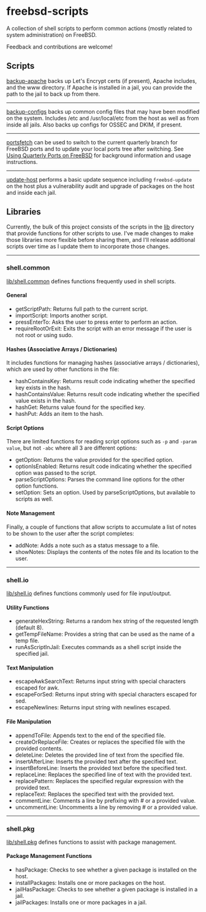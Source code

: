 # freebsd-scripts

A collection of shell scripts to perform common actions (mostly related to system administration) on FreeBSD.

Feedback and contributions are welcome!

## Scripts

[backup-apache](backup-apache) backs up Let's Encrypt certs (if present), Apache includes, and the www directory. If Apache is installed in a jail, you can provide the path to the jail to back up from there.

---

[backup-configs](backup-configs) backs up common config files that may have been modified on the system. Includes /etc and /usr/local/etc from the host as well as from inside all jails. Also backs up configs for OSSEC and DKIM, if present.

---

[portsfetch](portsfetch) can be used to switch to the current quarterly branch for FreeBSD ports and to update your local ports tree after switching. See [Using Quarterly Ports on FreeBSD](https://chriswells.io/blog/using-quarterly-ports-on-freebsd) for background information and usage instructions.

---

[update-host](update-host) performs a basic update sequence including `freebsd-update` on the host plus a vulnerability audit and upgrade of packages on the host and inside each jail.

## Libraries

Currently, the bulk of this project consists of the scripts in the [lib](lib) directory that provide functions for other scripts to use. I've made changes to make those libraries more flexible before sharing them, and I'll release additional scripts over time as I update them to incorporate those changes.

---

### shell.common

[lib/shell.common](lib/shell.common) defines functions frequently used in shell scripts.

#### General

* getScriptPath: Returns full path to the current script.
* importScript: Imports another script.
* pressEnterTo: Asks the user to press enter to perform an action.
* requireRootOrExit: Exits the script with an error message if the user is not root or using sudo.

#### Hashes (Associative Arrays / Dictionaries)

It includes functions for managing hashes (associative arrays / dictionaries), which are used by other functions in the file:

* hashContainsKey: Returns result code indicating whether the specified key exists in the hash.
* hashContainsValue: Returns result code indicating whether the specified value exists in the hash.
* hashGet: Returns value found for the specified key.
* hashPut: Adds an item to the hash.

#### Script Options

There are limited functions for reading script options such as `-p` and `-param value`, but not `-abc` where all 3 are different options:

* getOption: Returns the value provided for the specified option.
* optionIsEnabled: Returns result code indicating whether the specified option was passed to the script.
* parseScriptOptions: Parses the command line options for the other option functions.
* setOption: Sets an option. Used by parseScriptOptions, but available to scripts as well.

#### Note Management

Finally, a couple of functions that allow scripts to accumulate a list of notes to be shown to the user after the script completes:

* addNote: Adds a note such as a status message to a file.
* showNotes: Displays the contents of the notes file and its location to the user.

---

### shell.io

[lib/shell.io](lib/shell.io) defines functions commonly used for file input/output.

#### Utility Functions

* generateHexString: Returns a random hex string of the requested length (default 8).
* getTempFileName: Provides a string that can be used as the name of a temp file.
* runAsScriptInJail: Executes commands as a shell script inside the specified jail.

#### Text Manipulation

* escapeAwkSearchText: Returns input string with special characters escaped for awk.
* escapeForSed: Returns input string with special characters escaped for sed.
* escapeNewlines: Returns input string with newlines escaped.

#### File Manipulation

* appendToFile: Appends text to the end of the specified file.
* createOrReplaceFile: Creates or replaces the specified file with the provided contents.
* deleteLine: Deletes the provided line of text from the specified file.
* insertAfterLine: Inserts the provided text after the specified text.
* insertBeforeLine: Inserts the provided text before the specified text.
* replaceLine: Replaces the specified line of text with the provided text.
* replacePattern: Replaces the specified regular expression with the provided text.
* replaceText: Replaces the specified text with the provided text.
* commentLine: Comments a line by prefixing with # or a provided value.
* uncommentLine: Uncomments a line by removing # or a provided value.

---

### shell.pkg

[lib/shell.pkg](lib/shell.pkg) defines functions to assist with package management.

#### Package Management Functions

* hasPackage: Checks to see whether a given package is installed on the host.
* installPackages: Installs one or more packages on the host.
* jailHasPackage: Checks to see whether a given package is installed in a jail.
* jailPackages: Installs one or more packages in a jail.
